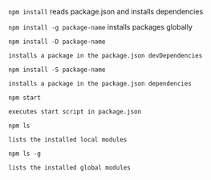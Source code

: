 `npm install`
    reads package.json and installs dependencies

`npm install -g package-name`
    installs packages globally

`npm install -D package-name`
    
    installs a package in the package.json devDependencies

`npm install -S package-name`
    
    installs a package in the package.json dependencies

`npm start`
    
    executes start script in package.json

`npm ls`
    
    lists the installed local modules

`npm ls -g`
    
    lists the installed global modules

